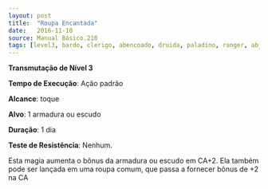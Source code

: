 ```yaml
---
layout: post
title:  "Roupa Encantada"
date:   2016-11-10
source: Manual Básico.210
tags: [level3, bardo, clerigo, abencoado, druida, paladino, ranger, abjuracao, padrao, toque, objeto, dia, nenhum]
---
```


**Transmutação de Nível 3**

**Tempo de Execução**: Ação padrão

**Alcance**: toque

**Alvo**: 1 armadura ou escudo

**Duração**: 1 dia

**Teste de Resistência**: Nenhum.

Esta magia aumenta o bônus da armadura ou escudo em CA+2. Ela também pode ser lançada em uma roupa comum, que passa a fornecer bônus de +2 na CA
